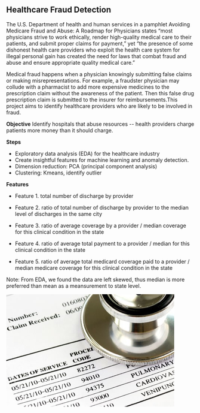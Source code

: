 ## Healthcare Fraud Detection

The U.S. Department of health and human services in a pamphlet Avoiding Medicare Fraud and Abuse: A Roadmap for Physicians states “most physicians strive to work ethically, render high-quality medical care to their patients, and submit proper claims for payment,” yet “the presence of some dishonest health care providers who exploit the health care system for illegal personal gain has created the need for laws that combat fraud and abuse and ensure appropriate quality medical care.”

Medical fraud happens when a physician knowingly submitting false claims or making misrepresentations.  For example, a fraudster physician may collude with a pharmacist to add more expensive medicines to the prescription claim without the awareness of the patient. Then this false drug prescription claim is submitted to the insurer for reimbursements.This project aims to identify healthcare providers who are likely to be involved in fraud. 

**Objective**
Identify hospitals that abuse resources -- health providers charge patients more money than it should charge. 


**Steps**

- Exploratory data analysis (EDA) for the healthcare industry
- Create insightful features for machine learning and anomaly detection.
- Dimension reduction: PCA (principal component analysis)
- Clustering: Kmeans, identify outlier

**Features**

- Feature 1. total number of discharge by provider 

- Feature 2. ratio of total number of discharge by provider to the median level of discharges in the same city 

- Feature 3. ratio of average coverage by a provider / median coverage for this clinical condition in the state 

- Feature 4. ratio of average total payment to a provider / median for this clinical condition in the state 

- Feature 5. ratio of average total medicard coverage paid to a provider / median medicare coverage for this clinical condition in the state 


Note: From EDA, we found the data are left skewed, thus median is more preferred than mean as a meansurement to state level. 

![screenshot](graph.jpg)
